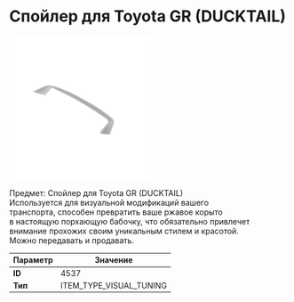 # Спойлер для Toyota GR (DUCKTAIL)

![Item Image](../img/4537.webp?raw=true)

Предмет: Спойлер для Toyota GR (DUCKTAIL)<br>Используется для визуальной модификаций вашего<br>транспорта, способен превратить ваше ржавое корыто<br>в настоящую порхающую бабочку, что обязательно привлечет<br>внимание прохожих своим уникальным стилем и красотой.<br>Можно передавать и продавать.


| Параметр | Значение |
|----------|----------|
| **ID** | 4537 |
| **Тип** | ITEM_TYPE_VISUAL_TUNING |

